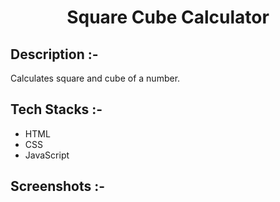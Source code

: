 # <p align="center">Square Cube Calculator</p>

## Description :-

Calculates square and cube of a number.

## Tech Stacks :-

- HTML
- CSS
- JavaScript

## Screenshots :-

